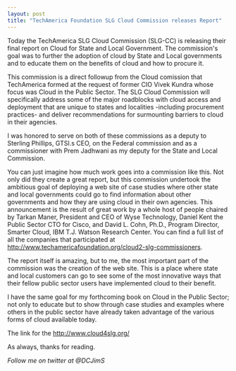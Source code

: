 ```yaml
---
layout: post
title: "TechAmerica Foundation SLG Cloud Commission releases Report" 
---
```



Today the TechAmerica SLG Cloud Commission (SLG-CC) is releasing their final report on Cloud for State and Local Government. The commission's goal was to further the adoption of cloud by State and Local governments and to educate them on the benefits of cloud and how to procure it.
 
This commission is a direct followup from the Cloud comission that TechAmerica formed at the request of former CIO Vivek Kundra whose focus was Cloud in the Public Sector. The SLG Cloud Commission will specifically address some of the major roadblocks with cloud access and deployment that are unique to states and localities -including procurement practices- and deliver recommendations for surmounting barriers to cloud in their agencies.

I was honored to serve on both of these commissions as a deputy to Sterling Phillips, GTSI.s CEO, on the Federal commission and as a commissioner with Prem Jadhwani as my deputy for the State and Local Commission.

You can just imagine how much work goes into a commission like this. Not only did they create a great report, but this commission undertook the ambitious goal of deploying a web site of case studies where other state and local governments could go to find information about other governments and how they are using cloud in their own agencies. This announcement is the result of great work by a whole host of people chaired by Tarkan Maner, President and CEO of Wyse Technology, Daniel Kent the Public Sector CTO for Cisco, and David L. Cohn, Ph.D., Program Director, Smarter Cloud, IBM T.J. Watson Research Center. You can find a full list of all the companies that participated at 
http://www.techamericafoundation.org/cloud2-slg-commissioners.

The report itself is amazing, but to me, the most important part of the commission was the 
creation of the web site. This is a place where state and local customers can go to see some of the most innovative ways that their fellow public sector users have implemented cloud to their benefit. 

I have the same goal for my forthcoming book on Cloud in the Public Sector; not only to educate but to show through case studies and examples where others in the public sector have already taken advantage of the various forms of cloud available today.

The link for the http://www.cloud4slg.org/

As always, thanks for reading. 

*Follow me on twitter at @DCJimS*



